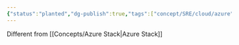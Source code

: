 ```yaml
---
{"status":"planted","dg-publish":true,"tags":["concept/SRE/cloud/azure"],"creation_date":"2024-05-02 18:40","permalink":"/concepts/azure-stack-hub/","dgPassFrontmatter":true}
---
```


Different from [[Concepts/Azure Stack\|Azure Stack]]
